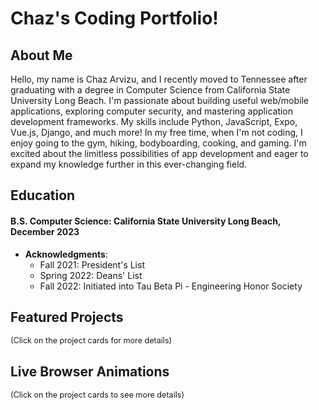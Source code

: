 # Chaz's Coding Portfolio!

<ClientOnly>
  <StrangerThingsIntro/>
</ClientOnly>

## About Me
Hello, my name is Chaz Arvizu, and I recently moved to Tennessee after graduating with a degree in Computer Science from California State University Long Beach. I'm passionate about building useful web/mobile applications, exploring computer security, and mastering application development frameworks. My skills include Python, JavaScript, Expo, Vue.js, Django, and much more! In my free time, when I'm not coding, I enjoy going to the gym, hiking, bodyboarding, cooking, and gaming. I'm excited about the limitless possibilities of app development and eager to expand my knowledge further in this ever-changing field.

## Education
#### **B.S. Computer Science**: California State University Long Beach, December 2023
- **Acknowledgments**:
    - Fall 2021: President's List
    - Spring 2022: Deans' List
    - Fall 2022: Initiated into Tau Beta Pi - Engineering Honor Society

## Featured Projects
<span style="font-size: 0.9em;">(Click on the project cards for more details)</span>

<Card
  title="LiftJourn"
  description="LiftJourn is a native application that allows users to create workout routines, track their workouts, and view their friend's completed workouts. LiftJourn provides the user with an easy-to-use and convenient way to keep track of their workouts to see their progress over time. LiftJourn has both a free version and a premium version available to users. The premium version allows more functionality with AI and statistical analysis. I have designed and developed this application all as a solo developer, learning Django, Vue.js and Expo as I develop the application."
  link="./projects/liftjourn.md"
/>

<Card
  title="Gym Rat"
  description="Gym Rat is a multi platform application that allows users to track both their meals and workouts in one convenient app. This application was developed with a team of five developers, including myself, in the time span of two semesters. We used the technologies Flutter and Firebase which helped to tremendously streamline our development process in creating a multi-platform application."
  link="./projects/gymrat.md"
/>

## Live Browser Animations
<span style="font-size: 0.9em;">(Click on the project cards to see more details)</span>

<Card
  title="Lorenz Attractor"
  description="I took inspiration to create this little animation from a youtuber by the name of Veritasium, as seen in his video about chaos theory. This video sparked my curiosity about chaos theory and how small changes to the inputs of an equation can drastically change the output of a system. This sort of behavior is present in our everyday life and takes the shape of whatever decisions we make, whether they are big or small. Our decisions are what define us, and chaotic equations offer a special way of mapping such behavior."
  link="./visuals/lorenz.md"
/>

<Card
  title="Solar System Simulation"
  description="I have always been fascinated with outer space and its limitless wonders. To capture some of this fascination, I decided to create an interactive solar system simulation. I followed an excellent tutorial on youtube. The tutorial provided the necessary JavaScript for the simulation, but additional steps were required to integrate it into VuePress 2."
  link="./visuals/solarsystem.md"
/>

<Card
  title="Stranger Things Intro"
  description="Stranger Things is one of my favorite shows of all time, which is what inspired me to make this animation. The title sequence for Stranger Things is also one of my favorites for any show I've watched. I like the science fiction/horror aspect of the series and how you're constantly on your toes, wondering what could happen next. My favorite season is season 3 which is when my favorite characters, Steve, shows most of his growth as a character."
  link="./visuals/strangerthingsintro.md"
/>

<Footer />

<script setup>
import { defineAsyncComponent } from 'vue';

const StrangerThingsIntro = defineAsyncComponent(() =>
  import('../../components/StrangerThingsIntro.vue')
);
</script>

<script>
import Card from '../../components/Card.vue'
import Footer from '../../components/Footer.vue'

export default {
  components: {
    Card,
    Footer,
  },
}
</script>

